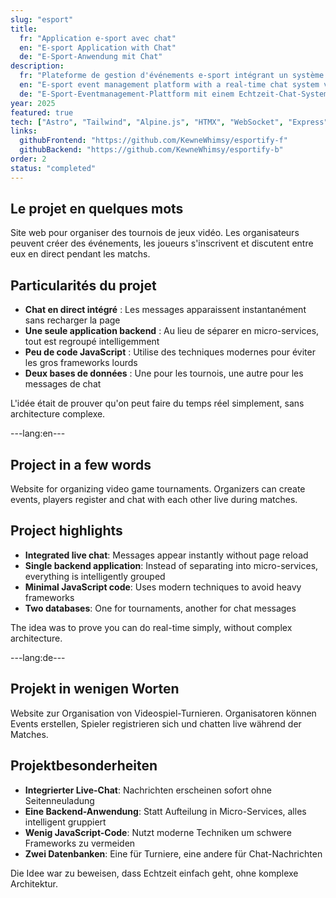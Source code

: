 ```yaml
---
slug: "esport"
title:
  fr: "Application e-sport avec chat"
  en: "E-sport Application with Chat"
  de: "E-Sport-Anwendung mit Chat"
description:
  fr: "Plateforme de gestion d'événements e-sport intégrant un système de chat en temps réel via WebSocket et HTMX."
  en: "E-sport event management platform with a real-time chat system via WebSocket and HTMX."
  de: "E-Sport-Eventmanagement-Plattform mit einem Echtzeit-Chat-System über WebSocket und HTMX."
year: 2025
featured: true
tech: ["Astro", "Tailwind", "Alpine.js", "HTMX", "WebSocket", "Express", "PostgreSQL", "MongoDB"]
links:
  githubFrontend: "https://github.com/KewneWhimsy/esportify-f"
  githubBackend: "https://github.com/KewneWhimsy/esportify-b"
order: 2
status: "completed"
---
```


## Le projet en quelques mots

Site web pour organiser des tournois de jeux vidéo. Les organisateurs peuvent créer des événements, les joueurs s'inscrivent et discutent entre eux en direct pendant les matchs.

## Particularités du projet

- **Chat en direct intégré** : Les messages apparaissent instantanément sans recharger la page
- **Une seule application backend** : Au lieu de séparer en micro-services, tout est regroupé intelligemment 
- **Peu de code JavaScript** : Utilise des techniques modernes pour éviter les gros frameworks lourds
- **Deux bases de données** : Une pour les tournois, une autre pour les messages de chat

L'idée était de prouver qu'on peut faire du temps réel simplement, sans architecture complexe.

---lang:en---

## Project in a few words

Website for organizing video game tournaments. Organizers can create events, players register and chat with each other live during matches.

## Project highlights

- **Integrated live chat**: Messages appear instantly without page reload
- **Single backend application**: Instead of separating into micro-services, everything is intelligently grouped
- **Minimal JavaScript code**: Uses modern techniques to avoid heavy frameworks
- **Two databases**: One for tournaments, another for chat messages

The idea was to prove you can do real-time simply, without complex architecture.

---lang:de---

## Projekt in wenigen Worten

Website zur Organisation von Videospiel-Turnieren. Organisatoren können Events erstellen, Spieler registrieren sich und chatten live während der Matches.

## Projektbesonderheiten

- **Integrierter Live-Chat**: Nachrichten erscheinen sofort ohne Seitenneuladung
- **Eine Backend-Anwendung**: Statt Aufteilung in Micro-Services, alles intelligent gruppiert
- **Wenig JavaScript-Code**: Nutzt moderne Techniken um schwere Frameworks zu vermeiden
- **Zwei Datenbanken**: Eine für Turniere, eine andere für Chat-Nachrichten

Die Idee war zu beweisen, dass Echtzeit einfach geht, ohne komplexe Architektur.